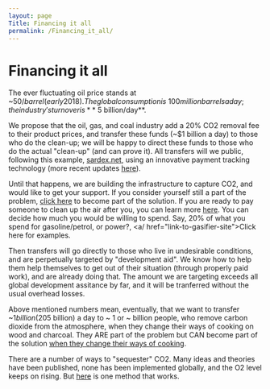 ```yaml
---
layout: page
Title: Financing it all
permalink: /Financing_it_all/
---
```


# Financing it all

The ever fluctuating oil price stands at ~50$/barrel (early 2018). The global consumption is ~100 million barrels a day; the industry's turnover is **~$5 billion/day**. 

We propose that the oil, gas, and coal industry add a 20% CO2 removal fee to their product prices, and transfer these funds (~$1 billion a day) to those who do the clean-up; we will be happy to direct these funds to those who do the actual "clean-up" (and can prove it). All transfers will we public, following this example, <a href="https://sardex.net/il-circuito/?lang=en">sardex.net</a>, using an innovative payment tracking technology (more recent updates <a href="https://sardex.net/il-circuito/">here<a/>).

Until that happens, we are building the infrastructure to capture CO2, and would like to get your support. If you consider yourself still a part of the problem, <a href="link">click here</a> to become part of the solution. If you are ready to pay someone to clean up the air after you, you can learn more <a href="link-to-gasifier-site">here<a/>. You can decide how much you would be willing to spend. Say, 20% of what you spend for gasoline/petrol, or power?, <a/ href="link-to-gasifier-site">Click here</a> for examples.

Then transfers will go directly to those who live in undesirable conditions, and are perpetually targeted by "development aid". We know how to help them help themselves to get out of their situation (through properly paid work), and are already doing that. The amount we are targeting exceeds all global development assitance by far, and it will be tranferred without the usual overhead losses. 

Above mentioned numbers mean, eventually, that we want to transfer ~$1 billion (20% of ~$5 billion) a day to ~ 1 or ~ billion people, who remove carbon dioxide from the atmosphere, when they change their ways of cooking on wood and charcoal. They ARE part of the problem but CAN become part of the solution <a href="link-to-gasifier-site">when they change their ways of cooking<a/>.  

There are a number of ways to "sequester" CO2. Many ideas and theories have been published, none has been implemented globally, and the O2 level keeps on rising. But <a href="link-to-gasifier-site">here</a> is one method that works. 

